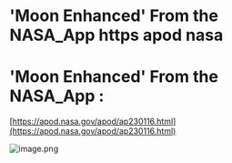 # 'Moon Enhanced' From the NASA_App https apod nasa

# 'Moon Enhanced' From the NASA_App :

[https://apod.nasa.gov/apod/ap230116.html](https://apod.nasa.gov/apod/ap230116.html)

![image.png]('Moon%20Enhanced'%20From%20the%20#NASA_App%20https%20apod%20nasa.assets/image.png)

